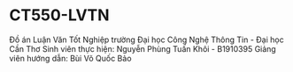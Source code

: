 # CT550-LVTN
Đồ án Luận Văn Tốt Nghiệp trường Đại học Công Nghệ Thông Tin - Đại học Cần Thơ
Sinh viên thực hiện: Nguyễn Phùng Tuấn Khôi - B1910395
Giảng viên hướng dẫn: Bùi Võ Quốc Bảo

